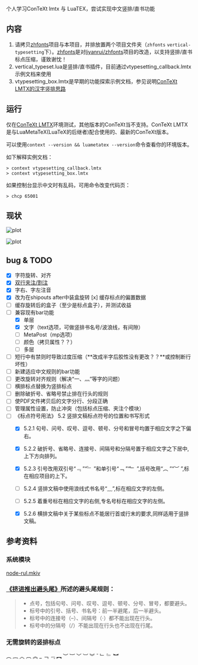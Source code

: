 <!-- 
* D:\venvs\texlive\2021\bin\win32\luatex
* D:\venvs\texlive\2021\bin\win32\lualatex
* D:\venvs\texlive\2021\bin\win32\context
 -->

个人学习ConTeXt lmtx 与 LuaTEX，尝试实现中文竖排/直书功能

## 内容

1. 请拷贝[zhfonts](https://github.com/Fusyong/zhfonts)项目与本项目，并排放置两个项目文件夹（`zhfonts` `vertical-typesetting`下）。[zhfonts](https://github.com/Fusyong/zhfonts)是对[liyanrui/zhfonts](https://github.com/liyanrui/zhfonts)项目的改造，以支持竖排/直书标点压缩，谨致谢忱！
1. vertical_typeset.lua是竖排/直书插件，目前通过vtypesetting_callback.lmtx示例文档来使用
1. vtypesetting_box.lmtx是早期的功能探索示例文档，参见说明[ConTeXt LMTX的汉字竖排思路](https://blog.xiiigame.com/2022-01-14-ConTeXt-LMTX的汉字竖排思路/)

## 运行

仅在[ConTeXt LMTX](https://wiki.contextgarden.net/Installation)环境测试，其他版本的ConTeXt当不支持。ConTeXt LMTX是与LuaMetaTeX(LuaTeX的后继者)配合使用的、最新的ConTeXt版本。

可以使用`context --version && luametatex --version`命令查看你的环境版本。

如下解释实例文档：

```shell
> context vtypesetting_callback.lmtx
> context vtypesetting_box.lmtx
```

如果控制台显示中文时有乱码，可用命令改变代码页：

```shell
> chcp 65001
```

## 现状

![plot](https://blog.xiiigame.com/img/2022-02-15-ConTeXt-LMTX中文竖排插件/vtypesetting_callback_1.jpg)

![plot](https://blog.xiiigame.com/img/2022-02-15-ConTeXt-LMTX中文竖排插件/vtypesetting_callback_2.jpg)

## bug & TODO 

* [x] 字符旋转、对齐
* [x] [双行夹注/割注](https://github.com/Fusyong/jiazhu)
* [x] 字右、字左注音
* [x] 改为在shipouts after中装盒旋转
    [x] 缓存标点的偏置数据
* [ ] 缓存旋转后的盒子（至少是标点盒子），并测试收益
* [ ] 兼容现有bar功能
    * [x] 单层
    * [x] 文字（text选项，可做竖排书名号/波浪线，有间隙）
    * [ ] MetaPost（mp选项）
    * [ ] 颜色（拷贝属性？？）
    * [ ] 多层
* [ ] 短行中有禁则时导致过度压缩（**改成半字后胶性没有更改？？**或控制断行坏性）
* [ ] 新建适应中文规则的bar功能
* [ ] 更改旋转对齐规则（解决“一、灬”等字的问题）
* [ ] 横排标点替换为竖排标点
* [ ] 删除破折号、省略号禁止排在行头的规则
* [ ] 使PDF文件拷贝后的文字分行、分段正确
* [ ] 管理属性设置，防止冲突（包括标点压缩、夹注个模块）
* [ ] 《标点符号用法》 5.2 竖排文稿标点符号的位置和书写形式
    * [x] 5.2.1 句号、问号、叹号、逗号、顿号、分号和冒号均置于相应文字之下偏右。
    * [x] 5.2.2 破折号、省略号、连接号、间隔号和分隔号置于相应文字之下居中,上下方向排列。
    * [x] 5.2.3 引号改用双引号“﹃ ”“﹄ ”和单引号“﹁ ”“﹂ ”,括号改用“︵ ”“︶ ”,标在相应项目的上下。
    * [ ] 5.2.4 竖排文稿中使用浪线式书名号“﹏”,标在相应文字的左侧。
    * [ ] 5.2.5 着重号标在相应文字的右侧,专名号标在相应文字的左侧。
    * [x] 5.2.6 横排文稿中关于某些标点不能居行首或行末的要求,同样适用于竖排文稿。


## 参考资料

### 系统模块

[node-rul.mkiv](https://source.contextgarden.net/node-rul.mkiv)

### [《挤进推出避头尾》](https://www.thetype.com/2018/05/14501/)所述的避头尾规则：

> * 点号，包括句号、问号、叹号、逗号、顿号、分号、冒号，都要避头。
> * 标号中的引号、括号、书名号：前一半避尾，后一半避头。
> * 标号中的连接号（–）、间隔号（·）都不能出现在行头。
> * 标号中的分隔号（/）不能出现在行头也不出现在行尾。

### 无需旋转的竖排标点

︵ ︷ ︿ ︹ ︽ _ ﹁ ﹃ ︻ ︶ ︸ ﹀ ︺ ︾ ˉ ﹂ ﹄ ︼

